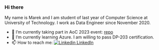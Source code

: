 ### Hi there
My name is Marek and I am student of last year of Computer Science at University of Technology.
I work as Data Engineer since November 2020.


- 🔭 I’m currently taking  part in AoC 2023 event: [repo](https://github.com/thebestofal/advent_of_code_2023)
- 🌱 I’m currently learning Azure. I am willing to pass DP-203 certification.
- 📫 How to reach me: [![Linkedin](https://i.stack.imgur.com/gVE0j.png) LinkedIn](https://www.linkedin.com/in/588874nj6/)

